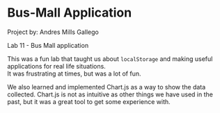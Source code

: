 # Bus-Mall Application

Project by: Andres Mills Gallego

Lab 11 - Bus Mall application

This was a fun lab that taught us about `localStorage` and making useful applications for real life situations.  
It was frustrating at times, but was a lot of fun.  

We also learned and implemented Chart.js as a way to show the data collected.  Chart.js is not as intuitive as other things we have used in the past, but it was a great tool to get some experience with.  